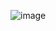 ![image](https://github.com/Songwooseok123/classes-small_Projects/assets/80091008/24a9979f-8e2b-4aca-bb3e-1ec68f26a118)
